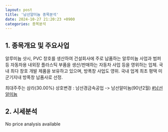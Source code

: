 ```yaml
---
layout: post
title: '남선알미늄 종목분석'
date: 2024-10-27 21:20:23 +0900
categories: 종목분석
---
```


## 1. 종목개요 및 주요사업

알루미늄 샷시, PVC 창호를 생산하여 건설회사에 주로 납품하는 알루미늄 사업과 범퍼 등 자동차용 내외장 플라스틱 부품을 생산/판매하는 자동차 사업 등을 영위하는 업체. 국내 최다 창호 개발 제품을 보유하고 있으며, 방폭창 사업도 영위. 국내 업계 최초 평택 미군기지내 방폭창 납품사로 선정.

최대주주는 삼라(30.00%) 상호변경 : 남선경금속공업 -> 남선알미늄(90년2월)
[#남선알미늄](#)

## 2. 시세분석

No price analysis available
